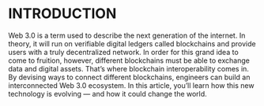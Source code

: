 # INTRODUCTION
Web 3.0 is a term used to describe the next generation of the internet.
In theory, it will run on verifiable digital ledgers called blockchains and provide users with a truly decentralized network.
In order for this grand idea to come to fruition, however, different blockchains must be able to exchange data and digital assets.
That’s where blockchain interoperability comes in. By devising ways to connect different blockchains, engineers can build an interconnected Web 3.0 ecosystem.
In this article, you’ll learn how this new technology is evolving — and how it could change the world.
